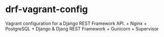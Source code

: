drf-vagrant-config
==================

Vagrant configuration for a Django REST Framework API.
    + Nginx
    + PostgreSQL
    + Django & Djang REST Framework
    + Gunicorn
    + Supervisor
